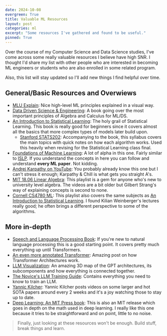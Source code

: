```yaml
---
date: 2024-10-08
evergreen: True
title: Valuable ML Resources
layout: post
categories: ml
excerpt: "Some resources I've gathered and found to be useful."
pinned: True
---
```


Over the course of my Computer Science and Data Science studies, I've come across some really valuable resources I believe have high SNR. I thought I'd share my list with other people who are interested in becoming ML engineers or students who are also enrolled in some related program.

Also, this list will stay updated so I'll add new things I find helpful over time.

## General/Basic Resources and Overwiews

- [MLU Explain](https://mlu-explain.github.io/): Nice high-level ML principles explained in a visual way.
- [Data Driven Science & Engineering](https://databookuw.com/databook.pdf): A book going over the most important principles of Algebra and Calculus for ML/DS.
- [An Introduction to Statistical Learning](https://www.statlearning.com/): The holy grail of Statistical Learning. This book is really good for beginners since it covers almost all the basics that more complex types of models later build upon.
    - [Stanford STATS202](https://web.stanford.edu/class/stats202/intro.html): Accompanying to the book, this syllabus covers the main topics with quick notes on how each algorithm works. Used this heavily when revising for the Statistical Learning class final.
- [Foundations of Machine Learning](https://www.hlevkin.com/hlevkin/45MachineDeepLearning/ML/Foundations_of_Machine_Learning.pdf): A lot of alpha in this one. Fairly similar to [ISLP](https://www.statlearning.com/). If you understand the concepts in here you can follow and understand **every ML paper**. Not kidding.
- [Andrej Karpathy on YouTube](https://www.youtube.com/andrejkarpathy): You probably already know this one but I can't stress it enough; Karpathy & Chill is what gets you straight A's.
- [MIT 18.06 Linear Algebra](https://www.youtube.com/watch?v=J7DzL2_Na80&list=PL221E2BBF13BECF6C&index=3): This playlist is a gem for anyone who's new to  university level algebra. The videos are a bit older but Gilbert Strang's way of explaining concepts is second to none.
- [Cornell CS4780 ML](https://www.youtube.com/watch?v=MrLPzBxG95I&list=PLl8OlHZGYOQ7bkVbuRthEsaLr7bONzbXS): This playlist also covers the same subjects as [An Introduction to Statistical Learning](https://www.statlearning.com/). I found Kilian Weinberger's lectures really good; he often brings a different perspective to some of the algorithms.

## More in-depth

- [Speech and Language Processing Book](https://web.stanford.edu/~jurafsky/slp3/): If you're new to natural language processing this is a good starting point. It covers pretty much everything up until Transformers.
- [An even more annotated Transformer](https://pi-tau.github.io/posts/transformer/): Amazing post on how Transformer Architectures work.
- [LLM Visualization](https://bbycroft.net/llm): An amazing 3D map of the GPT architectures, its subcomponents and how everything is connected together.
- [The Novice's LLM Training Guide](https://rentry.co/llm-training): Contains everything you need to know to train an LLM.
- [Yannic Kilcher](https://www.youtube.com/@YannicKilcher): Yannic Kilcher posts videos on some larger and hot SOTA papers around every 2 weeks and it's a joy watching those to stay up to date.
- [Deep Learning: An MIT Press book](https://www.deeplearningbook.org/): This is also an MIT release which goes in depth on the math used in deep learning. I really like this one because it tries to be straightforward and on point, little to no noise.

> Finally, just looking at these resources won't be enough. Build stuff, break things and learn.